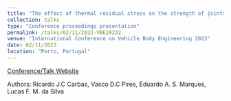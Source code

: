 ```yaml
---
title: "The effect of thermal residual stress on the strength of joints with multi-material laminate composite adherends"
collection: talks
type: "Conference proceedings presentation"
permalink: /talks/02/11/2023-VBE20232
venue: "International Conference on Vehicle Body Engineering 2023"
date: 02/11/2023
location: "Porto, Portugal"
---
```


[Conference/Talk Website](https://www.fe.up.pt/vbe/2023/)

Authors: Ricardo J.C Carbas, Vasco D.C Pires, Eduardo A. S. Marques, Lucas F. M. da Silva 
